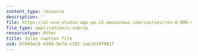 ```yaml
---
content_type: resource
description: ''
file: https://ol-ocw-studio-app-qa.s3.amazonaws.com/courses/res-6-006-video-demonstrations-in-lasers-and-optics-spring-2008/87045ec8d3809e74c3011ae3d39f091f_Vp4udMmeH7M.srt
file_type: application/x-subrip
resourcetype: Other
title: 3play caption file
uid: 87045ec8-d380-9e74-c301-1ae3d39f091f
---
```

